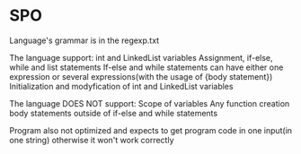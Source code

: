 # SPO

Language's grammar is in the regexp.txt

The language support:
int and LinkedList variables
Assignment, if-else, while and list statements
If-else and while statements can have either one expression or several expressions(with the usage of {body statement})
Initialization and modyfication of int and LinkedList variables

The language DOES NOT support:
Scope of variables
Any function creation
body statements outside of if-else and while statements

Program also not optimized and expects to get program code in one input(in one string) otherwise it won't work correctly
